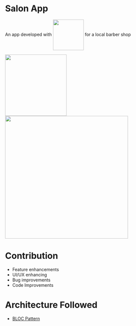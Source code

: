 # Salon App
An app developed with [<img src="https://cdn.arstechnica.net/wp-content/uploads/2018/12/7.jpg" align="center" width="100">](http://flutter.io) for a local barber shop


<img src="https://im2.ezgif.com/tmp/ezgif-2-81974e01158d.gif" width="200"/>

<img src="https://i.imgur.com/xcxmKb6.jpg" width="400"/>

# Contribution
- Feature enhancements
- UI/UX enhancing
- Bug improvements
- Code Improvements
  
# Architecture Followed
- [BLOC Pattern](https://www.youtube.com/watch?v=fahC3ky_zW0)
